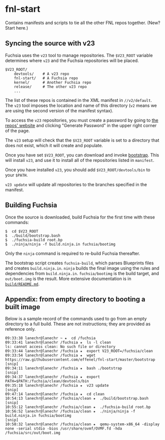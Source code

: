 # fnl-start
Contains manifests and scripts to tie all the other FNL repos together.  (New?
Start here.)

## Syncing the source with v23
Fuchsia uses the `v23` tool to manage repositories. The `$V23_ROOT` variable
determines where `v23` and the Fuchsia repositories will be placed.

```
$V23_ROOT/
    devtools/    # A v23 repo
    fnl-start/   # A Fuchsia repo
    kernel/      # Another Fuchsia repo
    release/     # The other v23 repo
    ...
```

The list of these repos is contained in the XML manifest in `//v2/default`. The
`v23` tool imposes the location and name of this directory (`v2` means we are
using the second version of the manifest syntax).

To access the `v23` repositories, you must create a password by going to
[the repos' website](https://vanadium.googlesource.com) and clicking "Generate
Password" in the upper right corner of the page.

The `v23` setup will check that the `$V23_ROOT` variable is set to a directory
that does not exist, which it will create and populate.

Once you have set `$V23_ROOT`, you can download and invoke
[bootstrap](https://raw.githubusercontent.com/effenel/fnl-start/master/bootstrap).
This will install `v23`, and use it to install all of the repositories listed in
`manifest`.

Once you have installed `v23`, you should add `$V23_ROOT/devtools/bin` to your
`$PATH`.

`v23 update` will update all repositories to the branches specified in the
manifest.

## Building Fuchsia
Once the source is downloaded, build Fuchsia for the first time with these
commands:

```
$  cd $V23_ROOT
$  ./build/bootstrap.bash
$  ./fuchsia-build root.bp
$  ./ninja/ninja -f build.ninja.in fuchsia/bootimg
```

Only the `ninja` command is required to re-build Fuchsia thereafter.

The bootstrap script creates `fuchsia-build`, which parses Blueprints files and
creates `build.ninja.in`.  `ninja` builds the final image using the rules and
dependencies from `build.ninja.in`.  `fuchsia/bootimg` is the build target, and
`out/boot.img` is the result.  More extensive documentation is in
[`build/README.md`](https://github.com/effenel/build/blob/master/README.md).

## Appendix: from empty directory to booting a built image
Below is a sample record of the commands used to go from an empty directory to a
full build.  These are not instructions; they are provided as reference only.

```
09:33:38 lanechr@lanechr ~ ★  cd /fuchsia
09:33:41 lanechr@lanechr /fuchsia ★  ls -l clean
ls: cannot access clean: No such file or directory
09:33:44 lanechr@lanechr /fuchsia ★  export V23_ROOT=/fuchsia/clean
09:33:54 lanechr@lanechr /fuchsia ★  wget https://raw.githubusercontent.com/effenel/fnl-start/master/bootstrap
[snip]
09:34:11 lanechr@lanechr /fuchsia ★  bash ./bootstrap
[snip]
09:34:37 lanechr@lanechr /fuchsia ★  export PATH=$PATH:/fuchsia/clean/devtools/bin
09:35:18 lanechr@lanechr /fuchsia ★  v23 update
[snip]
09:47:14 lanechr@lanechr /fuchsia ★  cd clean
10:54:13 lanechr@lanechr /fuchsia/clean ★  ./build/bootstrap.bash
[snip]
10:55:12 lanechr@lanechr /fuchsia/clean ★  ./fuchsia-build root.bp
10:56:52 lanechr@lanechr /fuchsia/clean ★  ./ninja/ninja -f build.ninja.in fuchsia/bootimg
[snip]
10:58:32 lanechr@lanechr /fuchsia/clean ★  qemu-system-x86_64 -display none -serial stdio -bios /usr/share/ovmf/OVMF.fd -hda /fuchsia/src/out/boot.img 
```
